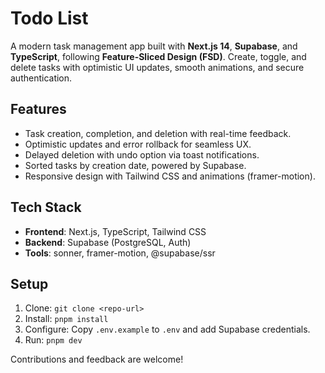 # Todo List

A modern task management app built with **Next.js 14**, **Supabase**, and **TypeScript**, following **Feature-Sliced Design (FSD)**. Create, toggle, and delete tasks with optimistic UI updates, smooth animations, and secure authentication.

## Features
- Task creation, completion, and deletion with real-time feedback.
- Optimistic updates and error rollback for seamless UX.
- Delayed deletion with undo option via toast notifications.
- Sorted tasks by creation date, powered by Supabase.
- Responsive design with Tailwind CSS and animations (framer-motion).

## Tech Stack
- **Frontend**: Next.js, TypeScript, Tailwind CSS
- **Backend**: Supabase (PostgreSQL, Auth)
- **Tools**: sonner, framer-motion, @supabase/ssr

## Setup
1. Clone: `git clone <repo-url>`
2. Install: `pnpm install`
3. Configure: Copy `.env.example` to `.env` and add Supabase credentials.
4. Run: `pnpm dev`

Contributions and feedback are welcome!
